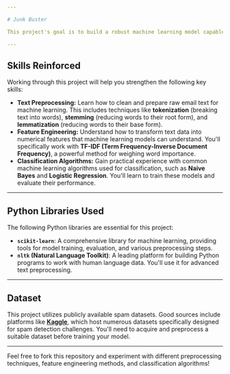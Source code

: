 ```yaml
---

# Junk Buster

This project's goal is to build a robust machine learning model capable of classifying emails as either "spam" or "not spam" (ham). This is a fundamental task in natural language processing (NLP) and a great way to solidify your understanding of text-based classification.

---
```


## Skills Reinforced

Working through this project will help you strengthen the following key skills:

* **Text Preprocessing:** Learn how to clean and prepare raw email text for machine learning. This includes techniques like **tokenization** (breaking text into words), **stemming** (reducing words to their root form), and **lemmatization** (reducing words to their base form).
* **Feature Engineering:** Understand how to transform text data into numerical features that machine learning models can understand. You'll specifically work with **TF-IDF (Term Frequency-Inverse Document Frequency)**, a powerful method for weighing word importance.
* **Classification Algorithms:** Gain practical experience with common machine learning algorithms used for classification, such as **Naive Bayes** and **Logistic Regression**. You'll learn to train these models and evaluate their performance.

---

## Python Libraries Used

The following Python libraries are essential for this project:

* **`scikit-learn`**: A comprehensive library for machine learning, providing tools for model training, evaluation, and various preprocessing steps.
* **`nltk` (Natural Language Toolkit)**: A leading platform for building Python programs to work with human language data. You'll use it for advanced text preprocessing.

---

## Dataset

This project utilizes publicly available spam datasets. Good sources include platforms like [**Kaggle**](https://www.kaggle.com/datasets/balaka18/email-spam-classification-dataset-csv), which host numerous datasets specifically designed for spam detection challenges. You'll need to acquire and preprocess a suitable dataset before training your model.



---

Feel free to fork this repository and experiment with different preprocessing techniques, feature engineering methods, and classification algorithms!